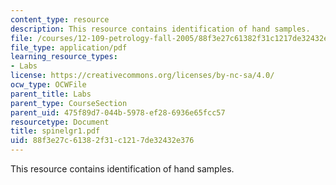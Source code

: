 ```yaml
---
content_type: resource
description: This resource contains identification of hand samples.
file: /courses/12-109-petrology-fall-2005/88f3e27c61382f31c1217de32432e376_spinelgr1.pdf
file_type: application/pdf
learning_resource_types:
- Labs
license: https://creativecommons.org/licenses/by-nc-sa/4.0/
ocw_type: OCWFile
parent_title: Labs
parent_type: CourseSection
parent_uid: 475f89d7-044b-5978-ef28-6936e65fcc57
resourcetype: Document
title: spinelgr1.pdf
uid: 88f3e27c-6138-2f31-c121-7de32432e376
---
```

This resource contains identification of hand samples.